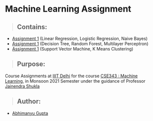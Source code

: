 # Machine Learning Assignment

> ## Contains:
- [Assignment 1](\Assignment1 "Assignment 1 Files") (Linear Regression, Logistic Regression, Naive Bayes)
- [Assignment 1](\Assignment2 "Assignment 2 Files") (Decision Tree, Random Forest, Multilayer Perceptron)
- [Assignment 1](\Assignment3 "Assignment 3 Files") (Support Vector Machine, K Means Clustering)

> ## Purpose:
Course Assignments at [IIIT Delhi](https://www.iiitd.ac.in/)
for the course [CSE343 : Machine Learning](http://techtree.iiitd.edu.in/viewDescription/filename?=CSE343 "Course Description"), 
in Monsoon 2021 Semester
under the guidance of Professor [Jainendra Shukla](https://www.iiitd.ac.in/jainendra "Profile")

> ## Author:
- [Abhimanyu Gupta](https://github.com/0deadLock0 "GitHub Profile")